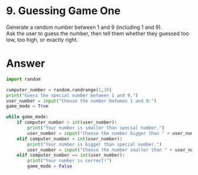# 9. Guessing Game One

Generate a random number between 1 and 9 (including 1 and 9).    
Ask the user to guess the number, then tell them whether they guessed too low, too high, or exactly right.   

# Answer

```python
import random

computer_number = random.randrange(1,10)
print("Guess the special number between 1 and 9.")
user_number = input("Choose the number between 1 and 9:")
game_mode = True

while game_mode:
    if computer_number > int(user_number):
        print("Your number is smaller than special number.")
        user_number = input("Choose the number bigger than " + user_number + ".")
    elif computer_number < int(user_number):
        print("Your number is bigger than special number.")
        user_number = input("Choose the number smaller than " + user_number + ".")
    elif computer_number == int(user_number):
        print("Your number is correct!")
        game_mode = False
```
